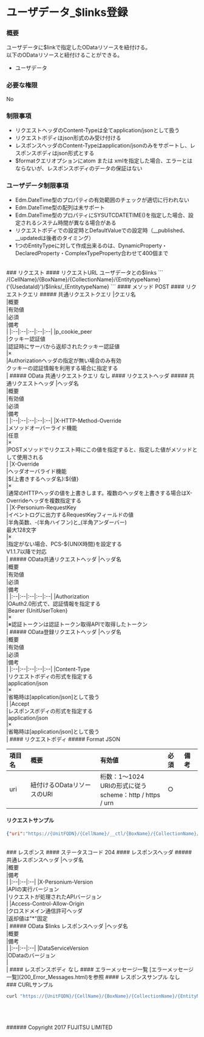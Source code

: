 # ユーザデータ_$links登録
### 概要
ユーザデータに$linkで指定したODataリソースを紐付ける。  
以下のODataリソースと紐付けることができる。  
* ユーザデータ

### 必要な権限
No
### 制限事項
* リクエストヘッダのContent-Typeは全てapplication/jsonとして扱う
* リクエストボディはjson形式のみ受け付ける
* レスポンスヘッダのContent-Typeはapplication/jsonのみをサポートし、レスポンスボディはjson形式とする
* $formatクエリオプションにatom または xmlを指定した場合、エラーとはならないが、レスポンスボディのデータの保証はない

### ユーザデータ制限事項
* Edm.DateTime型のプロパティの有効範囲のチェックが適切に行われない
* Edm.DateTime型の配列は未サポート
* Edm.DateTime型のプロパティにSYSUTCDATETIME()を指定した場合、設定されるシステム時間が異なる場合がある
* リクエストボディでの設定時とDefaultValueでの設定時（\__published、\__updatedは後者のタイミング）
* 1つのEntityTypeに対して作成出来るのは、DynamicProperty・DeclaredProperty・ComplexTypeProperty合わせて400個まで

<br>
### リクエスト
#### リクエストURL
ユーザデータとの$links
```
/{CellName}/{BoxName}/{CollectionName}/{EntitytypeName}('{UsedataId}')/$links/_{EntitytypeName}
```
#### メソッド
POST
#### リクエストクエリ
##### 共通リクエストクエリ
|クエリ名<br>|概要<br>|有効値<br>|必須<br>|備考<br>|
|:--|:--|:--|:--|:--|
|p_cookie_peer<br>|クッキー認証値<br>|認証時にサーバから返却されたクッキー認証値<br>|×<br>|Authorizationヘッダの指定が無い場合のみ有効<br>クッキーの認証情報を利用する場合に指定する<br>|
##### OData 共通リクエストクエリ
なし
#### リクエストヘッダ
##### 共通リクエストヘッダ
|ヘッダ名<br>|概要<br>|有効値<br>|必須<br>|備考<br>|
|:--|:--|:--|:--|:--|
|X-HTTP-Method-Override<br>|メソッドオーバーライド機能<br>|任意<br>|×<br>|POSTメソッドでリクエスト時にこの値を指定すると、指定した値がメソッドとして使用される<br>|
|X-Override<br>|ヘッダオーバライド機能<br>|${上書きするヘッダ名}:${値}<br>|×<br>|通常のHTTPヘッダの値を上書きします。複数のヘッダを上書きする場合はX-Overrideヘッダを複数指定する<br>|
|X-Personium-RequestKey<br>|イベントログに出力するRequestKeyフィールドの値<br>|半角英数、-(半角ハイフン)と_(半角アンダーバー)<br>最大128文字<br>|×<br>|指定がない場合、PCS-${UNIX時間}を設定する<br>V1.1.7以降で対応<br>|
##### OData共通リクエストヘッダ
|ヘッダ名<br>|概要<br>|有効値<br>|必須<br>|備考<br>|
|:--|:--|:--|:--|:--|
|Authorization<br>|OAuth2.0形式で、認証情報を指定する<br>|Bearer {UnitUserToken}<br>|×<br>|※認証トークンは認証トークン取得APIで取得したトークン<br>|
##### OData登録リクエストヘッダ
|ヘッダ名<br>|概要<br>|有効値<br>|必須<br>|備考<br>|
|:--|:--|:--|:--|:--|
|Content-Type<br>|リクエストボディの形式を指定する<br>|application/json<br>|×<br>|省略時は[application/json]として扱う <br>|
|Accept <br>|レスポンスボディの形式を指定する <br>|application/json<br>|×<br>|省略時は[application/json]として扱う <br>|
#### リクエストボディ
##### Format
JSON

|項目名<br>|概要<br>|有効値<br>|必須<br>|備考<br>|
|:--|:--|:--|:--|:--|
|uri<br>|紐付けるODataリソースのURI<br>|桁数：1&#65374;1024<br>URIの形式に従う<br>scheme：http / https / urn<br>|○<br>|<br>|
#### リクエストサンプル
```json
{"uri":"https://{UnitFQDN}/{CellName}/__ctl/{BoxName}/{CollectionName}/entitytype('id')"}
```

<br>
### レスポンス
#### ステータスコード
204
#### レスポンスヘッダ
##### 共通レスポンスヘッダ
|ヘッダ名<br>|概要<br>|備考<br>|
|:--|:--|:--|
|X-Personium-Version<br>|APIの実行バージョン<br>|リクエストが処理されたAPIバージョン<br>|
|Access-Control-Allow-Origin<br>|クロスドメイン通信許可ヘッダ<br>|返却値は"*"固定<br>|
##### OData $links レスポンスヘッダ
|ヘッダ名<br>|概要<br>|備考<br>|
|:--|:--|:--|
|DataServiceVersion<br>|ODataのバージョン<br>|<br>|
#### レスポンスボディ
なし
#### エラーメッセージ一覧
[エラーメッセージ一覧](200_Error_Messages.html)を参照
#### レスポンスサンプル
なし

<br>
### CURLサンプル

```sh
curl "https://{UnitFQDN}/{CellName}/{BoxName}/{CollectionName}/{EntityName}("userid")/$links/_{EntityName}" -X POST -i -H 'Authorization: Bearer {UnitUserToken}' -H 'Accept: application/json' -d '{"uri":"https://{UnitFQDN}/{CellName}/{BoxName}/{CollectionName}/{EntityName}('userid')"}'
```
<br>
<br>
<br>
###### Copyright 2017    FUJITSU LIMITED

